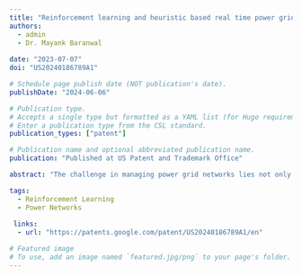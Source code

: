 ```yaml
---
title: "Reinforcement learning and heuristic based real time power grid management"
authors:
  - admin
  - Dr. Mayank Baranwal
    
date: "2023-07-07"
doi: "US20240186789A1"

# Schedule page publish date (NOT publication's date).
publishDate: "2024-06-06"

# Publication type.
# Accepts a single type but formatted as a YAML list (for Hugo requirements).
# Enter a publication type from the CSL standard.
publication_types: ["patent"]

# Publication name and optional abbreviated publication name.
publication: "Published at US Patent and Trademark Office"

abstract: "The challenge in managing power grid networks lies not only in dealing with the uncertainty of power demand and generation, or the uncertain events, but also with the huge action space even in a moderately-sized grid. In most such scenarios, the grid operator relies on his/her own experience or at best, some of the potential heuristics whose scope is limited to mitigating only a certain type of uncertainties. The present disclosure provides a heuristic-guided RL framework, for robust control of power networks subjected to production and demand uncertainty, as well as adversarial attacks. Using a careful action selection process, in combination with line reconnection and recovery heuristics, equips the present disclosure to outperform conventional approaches on several challenge datasets even with reduced action space. The present disclosure not only diversifies its actions across substations, but also learns to identify important action sequences to protect the network against targeted adversarial attacks."

tags:
  - Reinforcement Learning
  - Power Networks
    
 links:
  - url: "https://patents.google.com/patent/US20240186789A1/en"

# Featured image
# To use, add an image named `featured.jpg/png` to your page's folder. 
---
```

